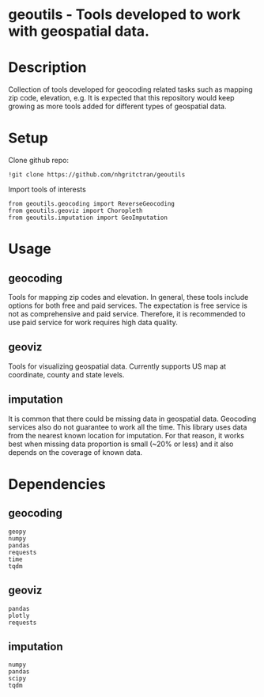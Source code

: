 # geoutils - Tools developed to work with geospatial data.

# Description
Collection of tools developed for geocoding related tasks such as mapping zip code, elevation, e.g. It is expected that this repository would keep growing as more tools added for different types of geospatial data.

# Setup
Clone github repo:
```angular2html
!git clone https://github.com/nhgritctran/geoutils
```
Import tools of interests
````angular2html
from geoutils.geocoding import ReverseGeocoding
from geoutils.geoviz import Choropleth
from geoutils.imputation import GeoImputation
````

# Usage
## geocoding
Tools for mapping zip codes and elevation. In general, these tools include options for both free and paid services. The expectation is free service is not as comprehensive and paid service. Therefore, it is recommended to use paid service for work requires high data quality.

## geoviz
Tools for visualizing geospatial data. Currently supports US map at coordinate, county and state levels.

## imputation
It is common that there could be missing data in geospatial data. Geocoding services also do not guarantee to work all the time. This library uses data from the nearest known location for imputation. For that reason, it works best when missing data proportion is small (~20% or less) and it also depends on the coverage of known data.

# Dependencies
## geocoding
```angular2html
geopy
numpy
pandas
requests
time
tqdm
```

## geoviz
```angular2html
pandas
plotly
requests
```

## imputation
```angular2html
numpy
pandas
scipy
tqdm
```